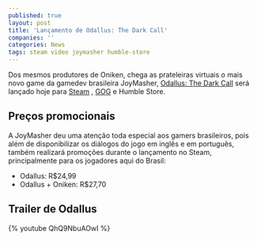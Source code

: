 ```yaml
---
published: true
layout: post
title: 'Lançamento de Odallus: The Dark Call'
companies: ''
categories: News
tags: steam video joymasher humble-store
---
```

Dos mesmos produtores de Oniken, chega as prateleiras virtuais o mais novo game da gamedev brasileira JoyMasher, <a href="http://joymasher.com/odalluspreorder/" target="_blank">Odallus: The Dark Call</a>
 será lançado hoje para <a href="http://store.steampowered.com/app/319480" target="_blank">Steam</a>
,  <a href="https://www.gog.com/game/odallus_the_dark_call" target="_blank">GOG</a>
 e Humble Store.




## Preços promocionais
A JoyMasher deu uma atenção toda especial aos gamers brasileiros, pois além de disponibilizar os diálogos do jogo em inglês e em português, também realizará promoções durante o lançamento no Steam, principalmente para os jogadores aqui do Brasil:
<ul>
<li>Odallus: R$24,99</li>
<li>Odallus + Oniken: R$27,70</li>
</ul>

## Trailer de Odallus
{% youtube QhQ9NbuAOwI %}